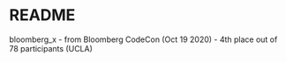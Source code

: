 # README

bloomberg_x - from Bloomberg CodeCon (Oct 19 2020) - 4th place out of 78 participants (UCLA)
